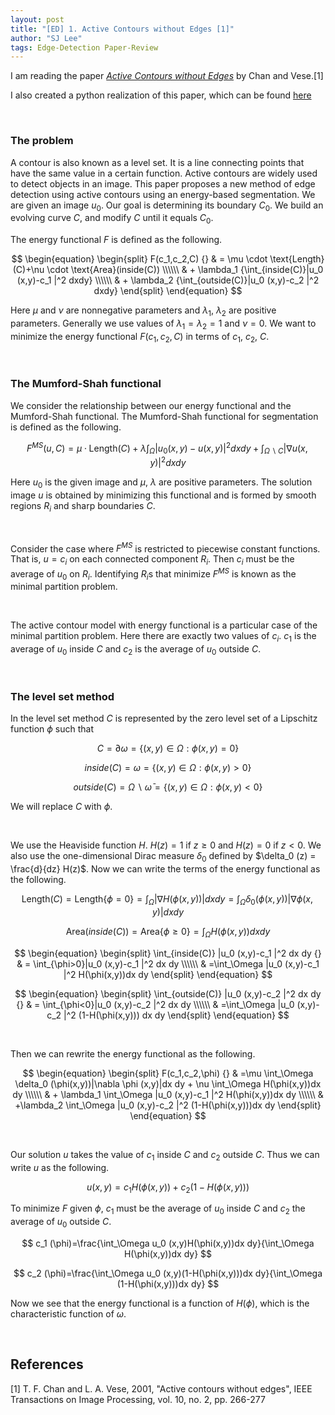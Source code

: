 ```yaml
---
layout: post
title: "[ED] 1. Active Contours without Edges [1]"
author: "SJ Lee"
tags: Edge-Detection Paper-Review
---
```


I am reading the paper [*Active Contours without Edges*](https://ieeexplore.ieee.org/abstract/document/902291?casa_token=sLi7QkfrH70AAAAA:RuzDg6_sDE5a9pYCxARH8DcSnPv9W19D-_fUQj4_gggAsBfEwX2KXHq-5uO9ypLs8yCqxxvhBw)
by Chan and Vese.[1]

I also created a python realization of this paper, which can be found [here](https://github.com/lsj0410/Edge-Detection/tree/main/Active-Contours)

<br/>

### The problem
A contour is also known as a level set. It is a line connecting points that have the same value in a certain function.
Active contours are widely used to detect objects in an image.
This paper proposes a new method of edge detection using active contours using an energy-based segmentation.
We are given an image $u_0$. Our goal is determining its boundary $C_0$. We build an evolving curve $C$, and modify $C$ until it equals $C_0$.

The energy functional $F$ is defined as the following.

$$
\begin{equation}
\begin{split}
F(c_1,c_2,C) {} & = \mu \cdot \text{Length}(C)+\nu \cdot \text{Area}(inside(C)) \\\\\\
  & + \lambda_1 {\int_{inside(C)}|u_0 (x,y)-c_1 |^2 dxdy} \\\\\\
  & + \lambda_2 {\int_{outside(C)}|u_0 (x,y)-c_2 |^2 dxdy}
\end{split}
\end{equation}
$$

Here $\mu$ and $\nu$ are nonnegative parameters and $\lambda_1$, $\lambda_2$ are positive parameters.
Generally we use values of $\lambda_1 = \lambda_2 = 1$ and $\nu=0$. 
We want to minimize the energy functional $F(c_1, c_2, C)$ in terms of $c_1$, $c_2$, $C$.

<br/>

### The Mumford-Shah functional

We consider the relationship between our energy functional and the Mumford-Shah functional.
The Mumford-Shah functional for segmentation is defined as the following.

$$ F^{MS} (u,C) = \mu \cdot \text{Length}(C) + \lambda \int_{\Omega} |u_0 (x,y)-u(x,y)|^2 dx dy + \int_{\Omega \backslash C} |\nabla u(x,y)|^2 dx dy$$

Here $u_0$ is the given image and $\mu$, $\lambda$ are positive parameters.
The solution image $u$ is obtained by minimizing this functional and is formed by smooth regions $R_i$ and sharp boundaries $C$.

<br/>

Consider the case where $F^{MS}$ is restricted to piecewise constant functions.
That is, $u=c_i$ on each connected component $R_i$.
Then $c_i$ must be the average of $u_0$ on $R_i$. 
Identifying $R_i$s that minimize $F^{MS}$ is known as the minimal partition problem.

<br/>

The active contour model with energy functional is a particular case of the minimal partition problem.
Here there are exactly two values of $c_i$. 
$c_1$ is the average of $u_0$ inside $C$ and $c_2$ is the average of $u_0$ outside $C$.

<br/>

### The level set method

In the level set method $C$ is represented by the zero level set of a Lipschitz function $\phi$ such that

$$ C=\partial \omega = \lbrace (x,y) \in \Omega : \phi(x,y)=0 \rbrace $$

$$ inside(C) = \omega = \lbrace (x,y) \in \Omega : \phi (x,y) > 0 \rbrace $$

$$ outside(C) = \Omega \backslash \bar{\omega} = \lbrace (x,y) \in \Omega : \phi (x,y)<0 \rbrace $$

We will replace $C$ with $\phi$.

<br/>

We use the Heaviside function $H$. $H(z)=1$ if $z \geq 0$ and $H(z)=0$ if $z<0$.
We also use the one-dimensional Dirac measure $\delta_0$ defined by $\delta_0 (z) = \frac{d}{dz} H(z)$.
Now we can write the terms of the energy functional as the following.

$$ \text{Length}(C)=\text{Length} \lbrace \phi =0 \rbrace = \int_{\Omega} |\nabla H(\phi(x,y))|dx dy = \int_{\Omega} \delta_0 (\phi(x,y))|\nabla \phi (x,y)|dx dy $$

$$ \text{Area}(inside(C))= \text{Area} \lbrace \phi \geq 0 \rbrace = \int_{\Omega} H(\phi(x,y))dx dy $$

$$
\begin{equation}
\begin{split}
\int_{inside(C)} |u_0 (x,y)-c_1 |^2 dx dy {} & = \int_{\phi>0}|u_0 (x,y)-c_1 |^2 dx dy \\\\\\
  & =\int_\Omega |u_0 (x,y)-c_1 |^2 H(\phi(x,y))dx dy
\end{split}
\end{equation}
$$

$$ 
\begin{equation}
\begin{split}
\int_{outside(C)} |u_0 (x,y)-c_2 |^2 dx dy {} & = \int_{\phi<0}|u_0 (x,y)-c_2 |^2 dx dy \\\\\\
  & =\int_\Omega |u_0 (x,y)-c_2 |^2 (1-H(\phi(x,y))) dx dy
\end{split}
\end{equation}
$$

<br/>

Then we can rewrite the energy functional as the following.

$$
\begin{equation}
\begin{split}
F(c_1,c_2,\phi) {} & =\mu \int_\Omega \delta_0 (\phi(x,y))|\nabla \phi (x,y)|dx dy + \nu \int_\Omega H(\phi(x,y))dx dy \\\\\\
  & + \lambda_1 \int_\Omega |u_0 (x,y)-c_1 |^2 H(\phi(x,y))dx dy \\\\\\
  & +\lambda_2 \int_\Omega |u_0 (x,y)-c_2 |^2 (1-H(\phi(x,y)))dx dy
\end{split}  
\end{equation}
$$ 

<br/>

Our solution $u$ takes the value of $c_1$ inside $C$ and $c_2$ outside $C$. Thus we can write $u$ as the following.

$$u(x,y)=c_1 H(\phi(x,y))+c_2 (1-H(\phi(x,y))) $$

To minimize $F$ given $\phi$, $c_1$ must be the average of $u_0$ inside $C$ and $c_2$ the average of $u_0$ outside $C$.

$$ c_1 (\phi)=\frac{\int_\Omega u_0 (x,y)H(\phi(x,y))dx dy}{\int_\Omega H(\phi(x,y))dx dy} $$

$$ c_2 (\phi)=\frac{\int_\Omega u_0 (x,y)(1-H(\phi(x,y)))dx dy}{\int_\Omega (1-H(\phi(x,y)))dx dy} $$

Now we see that the energy functional is a function of $H(\phi)$, which is the characteristic function of $\omega$. 

<br/>

## References

[1] T. F. Chan and L. A. Vese, 2001, "Active contours without edges", IEEE Transactions on Image Processing, vol. 10, no. 2, pp. 266-277
